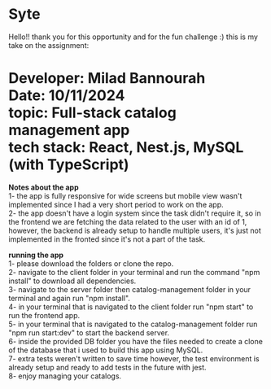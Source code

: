 # Syte
Hello!! thank you for this opportunity and for the fun challenge :) this is my take on the assignment:  

Developer: Milad Bannourah  
Date: 10/11/2024  
topic: Full-stack catalog management app  
tech stack: React, Nest.js, MySQL (with TypeScript)
========================================================================

**Notes about the app**  
1- the app is fully responsive for wide screens but mobile view wasn't implemented since I had a very short period to work on the app.  
2- the app doesn't have a login system since the task didn't require it, so in the frontend we are fetching the data related to the user with an id of 1, however, the backend is already setup to handle multiple users, it's just not implemented in the fronted since it's not a part of the task.

**running the app**  
1- please download the folders or clone the repo.  
2- navigate to the client folder in your terminal and run the command "npm install" to download all dependencies.  
3- navigate to the server folder then catalog-management folder in your terminal and again run "npm install".  
4- in your terminal that is navigated to the client folder run "npm start" to run the frontend app.  
5- in your terminal that is navigated to the catalog-management folder run "npm run start:dev" to start the backend server.  
6- inside the provided DB folder you have the files needed to create a clone of the database that i used to build this app using MySQL.  
7- extra tests weren't written to save time however, the test environment is already setup and ready to add tests in the future with jest.  
8- enjoy managing your catalogs.
